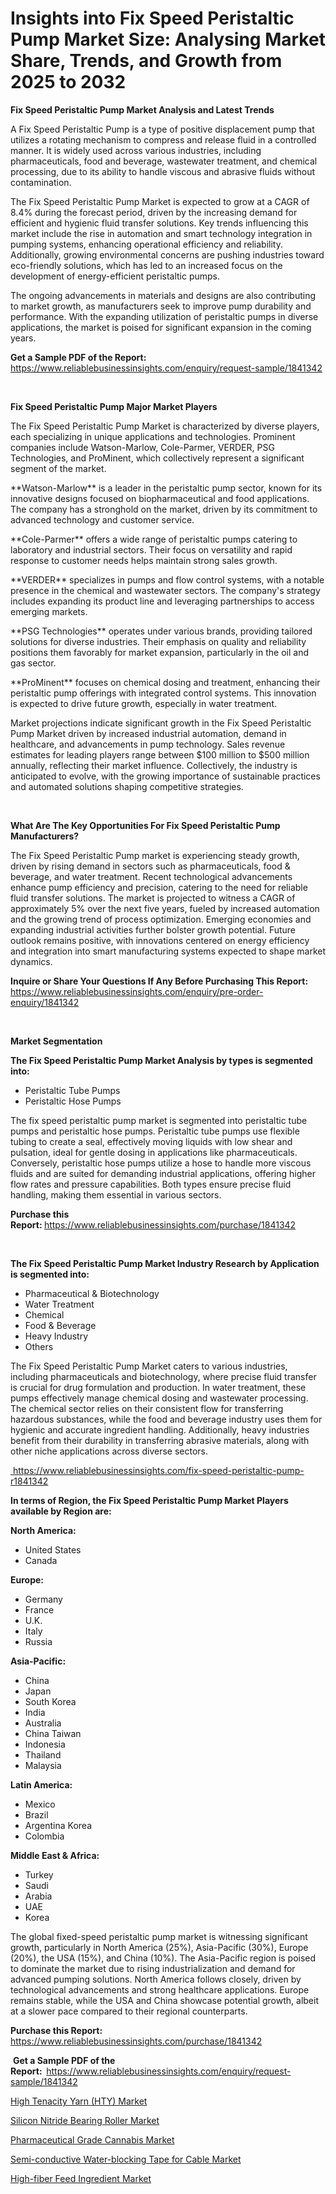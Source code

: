 <p><h1>Insights into Fix Speed Peristaltic Pump Market Size: Analysing Market Share, Trends, and Growth from 2025 to 2032</h1></p><p><strong>Fix Speed Peristaltic Pump Market Analysis and Latest Trends</strong></p>
<p><p>A Fix Speed Peristaltic Pump is a type of positive displacement pump that utilizes a rotating mechanism to compress and release fluid in a controlled manner. It is widely used across various industries, including pharmaceuticals, food and beverage, wastewater treatment, and chemical processing, due to its ability to handle viscous and abrasive fluids without contamination.</p><p>The Fix Speed Peristaltic Pump Market is expected to grow at a CAGR of 8.4% during the forecast period, driven by the increasing demand for efficient and hygienic fluid transfer solutions. Key trends influencing this market include the rise in automation and smart technology integration in pumping systems, enhancing operational efficiency and reliability. Additionally, growing environmental concerns are pushing industries toward eco-friendly solutions, which has led to an increased focus on the development of energy-efficient peristaltic pumps.</p><p>The ongoing advancements in materials and designs are also contributing to market growth, as manufacturers seek to improve pump durability and performance. With the expanding utilization of peristaltic pumps in diverse applications, the market is poised for significant expansion in the coming years.</p></p>
<p><strong>Get a Sample PDF of the Report:&nbsp;</strong> <a href="https://www.reliablebusinessinsights.com/enquiry/request-sample/1841342?utm_campaign=1873&utm_medium=2&utm_source=Github&utm_content=ia&utm_term=28022025&utm_id=fix-speed-peristaltic-pump">https://www.reliablebusinessinsights.com/enquiry/request-sample/1841342</a></p>
<p>&nbsp;</p>
<p><strong>Fix Speed Peristaltic Pump Major Market Players</strong></p>
<p><p>The Fix Speed Peristaltic Pump Market is characterized by diverse players, each specializing in unique applications and technologies. Prominent companies include Watson-Marlow, Cole-Parmer, VERDER, PSG Technologies, and ProMinent, which collectively represent a significant segment of the market.</p><p>**Watson-Marlow** is a leader in the peristaltic pump sector, known for its innovative designs focused on biopharmaceutical and food applications. The company has a stronghold on the market, driven by its commitment to advanced technology and customer service. </p><p>**Cole-Parmer** offers a wide range of peristaltic pumps catering to laboratory and industrial sectors. Their focus on versatility and rapid response to customer needs helps maintain strong sales growth. </p><p>**VERDER** specializes in pumps and flow control systems, with a notable presence in the chemical and wastewater sectors. The company's strategy includes expanding its product line and leveraging partnerships to access emerging markets.</p><p>**PSG Technologies** operates under various brands, providing tailored solutions for diverse industries. Their emphasis on quality and reliability positions them favorably for market expansion, particularly in the oil and gas sector.</p><p>**ProMinent** focuses on chemical dosing and treatment, enhancing their peristaltic pump offerings with integrated control systems. This innovation is expected to drive future growth, especially in water treatment.</p><p>Market projections indicate significant growth in the Fix Speed Peristaltic Pump Market driven by increased industrial automation, demand in healthcare, and advancements in pump technology. Sales revenue estimates for leading players range between $100 million to $500 million annually, reflecting their market influence. Collectively, the industry is anticipated to evolve, with the growing importance of sustainable practices and automated solutions shaping competitive strategies.</p></p>
<p>&nbsp;</p>
<p><strong>What Are The Key Opportunities For Fix Speed Peristaltic Pump Manufacturers?</strong></p>
<p><p>The Fix Speed Peristaltic Pump market is experiencing steady growth, driven by rising demand in sectors such as pharmaceuticals, food & beverage, and water treatment. Recent technological advancements enhance pump efficiency and precision, catering to the need for reliable fluid transfer solutions. The market is projected to witness a CAGR of approximately 5% over the next five years, fueled by increased automation and the growing trend of process optimization. Emerging economies and expanding industrial activities further bolster growth potential. Future outlook remains positive, with innovations centered on energy efficiency and integration into smart manufacturing systems expected to shape market dynamics.</p></p>
<p><strong>Inquire or Share Your Questions If Any Before Purchasing This Report:</strong> <a href="https://www.reliablebusinessinsights.com/enquiry/pre-order-enquiry/1841342?utm_campaign=1873&utm_medium=2&utm_source=Github&utm_content=ia&utm_term=28022025&utm_id=fix-speed-peristaltic-pump">https://www.reliablebusinessinsights.com/enquiry/pre-order-enquiry/1841342</a></p>
<p>&nbsp;</p>
<p><strong>Market Segmentation</strong></p>
<p><strong>The Fix Speed Peristaltic Pump Market Analysis by types is segmented into:</strong></p>
<p><ul><li>Peristaltic Tube Pumps</li><li>Peristaltic Hose Pumps</li></ul></p>
<p><p>The fix speed peristaltic pump market is segmented into peristaltic tube pumps and peristaltic hose pumps. Peristaltic tube pumps use flexible tubing to create a seal, effectively moving liquids with low shear and pulsation, ideal for gentle dosing in applications like pharmaceuticals. Conversely, peristaltic hose pumps utilize a hose to handle more viscous fluids and are suited for demanding industrial applications, offering higher flow rates and pressure capabilities. Both types ensure precise fluid handling, making them essential in various sectors.</p></p>
<p><strong>Purchase this Report:&nbsp;</strong><a href="https://www.reliablebusinessinsights.com/purchase/1841342?utm_campaign=1873&utm_medium=2&utm_source=Github&utm_content=ia&utm_term=28022025&utm_id=fix-speed-peristaltic-pump">https://www.reliablebusinessinsights.com/purchase/1841342</a></p>
<p>&nbsp;</p>
<p><strong>The Fix Speed Peristaltic Pump Market Industry Research by Application is segmented into:</strong></p>
<p><ul><li>Pharmaceutical & Biotechnology</li><li>Water Treatment</li><li>Chemical</li><li>Food & Beverage</li><li>Heavy Industry</li><li>Others</li></ul></p>
<p><p>The Fix Speed Peristaltic Pump Market caters to various industries, including pharmaceuticals and biotechnology, where precise fluid transfer is crucial for drug formulation and production. In water treatment, these pumps effectively manage chemical dosing and wastewater processing. The chemical sector relies on their consistent flow for transferring hazardous substances, while the food and beverage industry uses them for hygienic and accurate ingredient handling. Additionally, heavy industries benefit from their durability in transferring abrasive materials, along with other niche applications across diverse sectors.</p></p>
<p><a href="https://www.reliablebusinessinsights.com/fix-speed-peristaltic-pump-r1841342?utm_campaign=1873&utm_medium=2&utm_source=Github&utm_content=ia&utm_term=28022025&utm_id=fix-speed-peristaltic-pump">&nbsp;https://www.reliablebusinessinsights.com/fix-speed-peristaltic-pump-r1841342</a></p>
<p><strong>In terms of Region, the Fix Speed Peristaltic Pump Market Players available by Region are:</strong></p>
<p>
    <p> <strong> North America: </strong>
        <ul>
            <li>United States</li>
            <li>Canada</li>
        </ul>
        </p> 
    <p> <strong> Europe: </strong>
        <ul>
            <li>Germany</li>
            <li>France</li>
            <li>U.K.</li>
            <li>Italy</li>
            <li>Russia</li>
        </ul>
        </p> 
    <p> <strong> Asia-Pacific: </strong>
        <ul>
            <li>China</li>
            <li>Japan</li>
            <li>South Korea</li>
            <li>India</li>
            <li>Australia</li>
            <li>China Taiwan</li>
            <li>Indonesia</li>
            <li>Thailand</li>
            <li>Malaysia</li>
        </ul>
        </p> 
    <p> <strong> Latin America: </strong>
        <ul>
            <li>Mexico</li>
            <li>Brazil</li>
            <li>Argentina Korea</li>
            <li>Colombia</li>
        </ul>
        </p> 
    <p> <strong> Middle East & Africa: </strong>
        <ul>
            <li>Turkey</li>
            <li>Saudi</li>
            <li>Arabia</li>
            <li>UAE</li>
            <li>Korea</li>
        </ul>
    </p>
    </p>
<p><p>The global fixed-speed peristaltic pump market is witnessing significant growth, particularly in North America (25%), Asia-Pacific (30%), Europe (20%), the USA (15%), and China (10%). The Asia-Pacific region is poised to dominate the market due to rising industrialization and demand for advanced pumping solutions. North America follows closely, driven by technological advancements and strong healthcare applications. Europe remains stable, while the USA and China showcase potential growth, albeit at a slower pace compared to their regional counterparts.</p></p>
<p><strong>Purchase this Report: </strong><a href="https://www.reliablebusinessinsights.com/purchase/1841342?utm_campaign=1873&utm_medium=2&utm_source=Github&utm_content=ia&utm_term=28022025&utm_id=fix-speed-peristaltic-pump">https://www.reliablebusinessinsights.com/purchase/1841342</a></p>
<p>&nbsp;<strong>Get a Sample PDF of the Report:&nbsp;&nbsp;</strong><a href="https://www.reliablebusinessinsights.com/enquiry/request-sample/1841342?utm_campaign=1873&utm_medium=2&utm_source=Github&utm_content=ia&utm_term=28022025&utm_id=fix-speed-peristaltic-pump">https://www.reliablebusinessinsights.com/enquiry/request-sample/1841342</a></p>
<p><strong></strong></p>
<p><p><a href="https://github.com/curinbucan9/Market-Research-Report-List-1/blob/main/high-tenacity-yarn-hty-market.md?utm_campaign=1873&utm_medium=2&utm_source=Github&utm_content=ia&utm_term=28022025&utm_id=fix-speed-peristaltic-pump">High Tenacity Yarn (HTY) Market</a></p><p><a href="https://github.com/boitafbg/Market-Research-Report-List-1/blob/main/silicon-nitride-bearing-roller-market.md?utm_campaign=1873&utm_medium=2&utm_source=Github&utm_content=ia&utm_term=28022025&utm_id=fix-speed-peristaltic-pump">Silicon Nitride Bearing Roller Market</a></p><p><a href="https://github.com/yazminwollma30/Market-Research-Report-List-1/blob/main/pharmaceutical-grade-cannabis-market.md?utm_campaign=1873&utm_medium=2&utm_source=Github&utm_content=ia&utm_term=28022025&utm_id=fix-speed-peristaltic-pump">Pharmaceutical Grade Cannabis Market</a></p><p><a href="https://github.com/qetelosooya/Market-Research-Report-List-1/blob/main/semi-conductive-water-blocking-tape-for-cable-market.md?utm_campaign=1873&utm_medium=2&utm_source=Github&utm_content=ia&utm_term=28022025&utm_id=fix-speed-peristaltic-pump">Semi-conductive Water-blocking Tape for Cable Market</a></p><p><a href="https://github.com/klindsey95/Market-Research-Report-List-1/blob/main/high-fiber-feed-ingredient-market.md?utm_campaign=1873&utm_medium=2&utm_source=Github&utm_content=ia&utm_term=28022025&utm_id=fix-speed-peristaltic-pump">High-fiber Feed Ingredient Market</a></p></p>